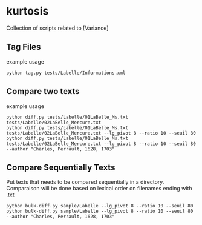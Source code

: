 # kurtosis

Collection of scripts related to [Variance]

## Tag Files
example usage
```
python tag.py tests/Labelle/Informations.xml 
```

## Compare two texts
example usage
```
python diff.py tests/Labelle/01LaBelle_Ms.txt tests/Labelle/02LaBelle_Mercure.txt
python diff.py tests/Labelle/01LaBelle_Ms.txt tests/Labelle/02LaBelle_Mercure.txt --lg_pivot 8 --ratio 10 --seuil 80 
python diff.py tests/Labelle/01LaBelle_Ms.txt tests/Labelle/02LaBelle_Mercure.txt --lg_pivot 8 --ratio 10 --seuil 80 --author "Charles, Perrault, 1628, 1703"
```

## Compare Sequentially Texts
Put texts that needs to be compared sequentially in a directory. Comparaison will be done based on lexical order on filenames ending with .txt
```
python bulk-diff.py sample/Labelle --lg_pivot 8 --ratio 10 --seuil 80  
python bulk-diff.py sample/Labelle --lg_pivot 8 --ratio 10 --seuil 80  --author "Charles, Perrault, 1628, 1703"
```

